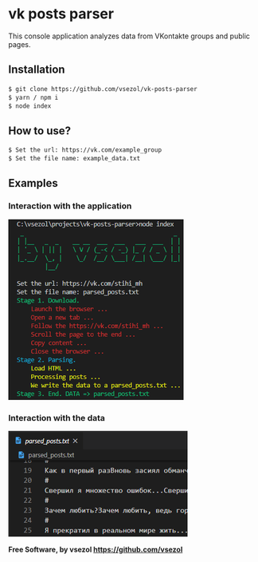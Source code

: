 # vk posts parser
This console application analyzes data from VKontakte groups and public pages.

## Installation
```sh
$ git clone https://github.com/vsezol/vk-posts-parser
$ yarn / npm i
$ node index
```

## How to use?
```sh
$ Set the url: https://vk.com/example_group
$ Set the file name: example_data.txt
```

## Examples
### Interaction with the application
<img src="/img/example.png"></img>

### Interaction with the data
<img src="/img/example2.png"></img>

**Free Software, by vsezol https://github.com/vsezol**

